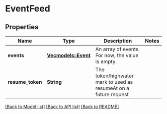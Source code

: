 # EventFeed

## Properties
Name | Type | Description | Notes
------------ | ------------- | ------------- | -------------
**events** | [**Vec<models::Event>**](Event.md) | An array of events. For now, the value is empty. | 
**resume_token** | **String** | The token/highwater mark to used as resumeAt on a future request | 

[[Back to Model list]](../README.md#documentation-for-models) [[Back to API list]](../README.md#documentation-for-api-endpoints) [[Back to README]](../README.md)


